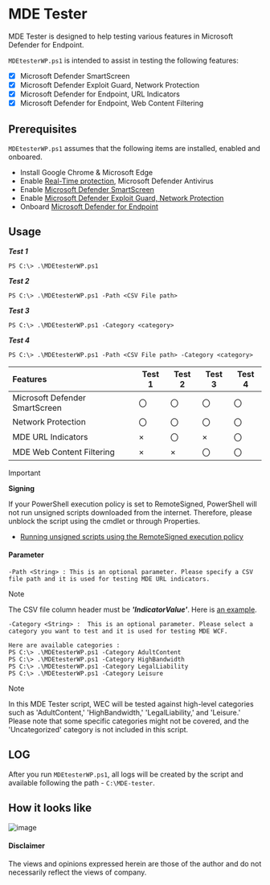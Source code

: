 # MDE Tester

MDE Tester is designed to help testing various features in Microsoft Defender for Endpoint. 

`MDEtesterWP.ps1` is intended to assist in testing the following features: 
- [x] Microsoft Defender SmartScreen
- [x] Microsoft Defender Exploit Guard, Network Protection
- [x] Microsoft Defender for Endpoint, URL Indicators
- [x] Microsoft Defender for Endpoint, Web Content Filtering

## Prerequisites

`MDEtesterWP.ps1` assumes that the following items are installed, enabled and onboared.
- Install Google Chrome & Microsoft Edge
- Enable [Real-Time protection](https://learn.microsoft.com/en-us/microsoft-365/security/defender-endpoint/configure-microsoft-defender-antivirus-features?view=o365-worldwide), Microsoft Defender Antivirus
- Enable [Microsoft Defender SmartScreen](https://learn.microsoft.com/en-us/windows/security/operating-system-security/virus-and-threat-protection/microsoft-defender-smartscreen/)
- Enable [Microsoft Defender Exploit Guard, Network Protection](https://learn.microsoft.com/en-us/microsoft-365/security/defender-endpoint/network-protection?view=o365-worldwide)
- Onboard [Microsoft Defender for Endpoint](https://learn.microsoft.com/en-us/microsoft-365/security/defender-endpoint/microsoft-defender-endpoint?view=o365-worldwide) 

## Usage

***Test 1***
```
PS C:\> .\MDEtesterWP.ps1 
```
***Test 2***
```
PS C:\> .\MDEtesterWP.ps1 -Path <CSV File path>
```
***Test 3***
```
PS C:\> .\MDEtesterWP.ps1 -Category <category>
```
***Test 4***
```
PS C:\> .\MDEtesterWP.ps1 -Path <CSV File path> -Category <category>
```

|    Features  | Test 1 | Test 2 | Test 3 | Test 4 |
|:-----|--------|--------|-------|--------|
|  Microsoft Defender SmartScreen  | 〇 | 〇 | 〇 | 〇 |
|  Network Protection                       | 〇 | 〇 | 〇 | 〇 |
|  MDE URL Indicators                       | × | 〇 | × | 〇 |
|  MDE Web Content Filtering           | × | × | 〇 | 〇 |

> [!Important]
> **Signing**
> 
> If your PowerShell execution policy is set to RemoteSigned, PowerShell will not run unsigned scripts downloaded from the internet. Therefore, please unblock the script using the cmdlet or through Properties. <br>
> - [Running unsigned scripts using the RemoteSigned execution policy](https://learn.microsoft.com/en-us/powershell/module/microsoft.powershell.core/about/about_signing?view=powershell-7.4#running-unsigned-scripts-using-the-remotesigned-execution-policy)
#### Parameter
```
-Path <String> : This is an optional parameter. Please specify a CSV file path and it is used for testing MDE URL indicators.
```
> [!Note]
> The CSV file column header must be ***'IndicatorValue'***. Here is [an example](https://github.com/LearningKijo/MDEtester/blob/main/Tools/Sample.csv).

```
-Category <String> :  This is an optional parameter. Please select a category you want to test and it is used for testing MDE WCF.

Here are available categories :
PS C:\> .\MDEtesterWP.ps1 -Category AdultContent
PS C:\> .\MDEtesterWP.ps1 -Category HighBandwidth
PS C:\> .\MDEtesterWP.ps1 -Category LegalLiability
PS C:\> .\MDEtesterWP.ps1 -Category Leisure
```
> [!Note] 
> In this MDE Tester script, WEC will be tested against high-level categories such as 'AdultContent,' 'HighBandwidth,' 'LegalLiability,' and 'Leisure.' Please note that some specific categories might not be covered, and the 'Uncategorized' category is not included in this script.

## LOG
After you run `MDEtesterWP.ps1`, all logs will be created by the script and available following the path - `C:\MDE-tester`.

## How it looks like
![image](https://github.com/LearningKijo/MDEtester/assets/120234772/34deb2dd-8a9a-48e4-a2eb-dd52cf8ee57c)

#### Disclaimer
The views and opinions expressed herein are those of the author and do not necessarily reflect the views of company.
